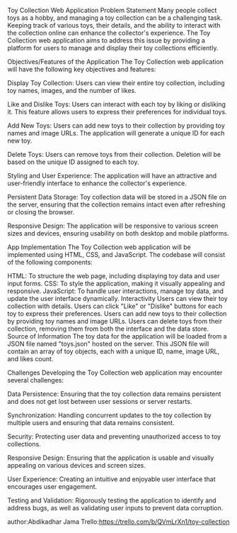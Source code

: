 Toy Collection Web Application
Problem Statement
Many people collect toys as a hobby, and managing a toy collection can be a challenging task. Keeping track of various toys, their details, and the ability to interact with the collection online can enhance the collector's experience. The Toy Collection web application aims to address this issue by providing a platform for users to manage and display their toy collections efficiently.

Objectives/Features of the Application
The Toy Collection web application will have the following key objectives and features:

Display Toy Collection: Users can view their entire toy collection, including toy names, images, and the number of likes.

Like and Dislike Toys: Users can interact with each toy by liking or disliking it. This feature allows users to express their preferences for individual toys.

Add New Toys: Users can add new toys to their collection by providing toy names and image URLs. The application will generate a unique ID for each new toy.

Delete Toys: Users can remove toys from their collection. Deletion will be based on the unique ID assigned to each toy.

Styling and User Experience: The application will have an attractive and user-friendly interface to enhance the collector's experience.

Persistent Data Storage: Toy collection data will be stored in a JSON file on the server, ensuring that the collection remains intact even after refreshing or closing the browser.

Responsive Design: The application will be responsive to various screen sizes and devices, ensuring usability on both desktop and mobile platforms.

App Implementation
The Toy Collection web application will be implemented using HTML, CSS, and JavaScript. The codebase will consist of the following components:

HTML: To structure the web page, including displaying toy data and user input forms.
CSS: To style the application, making it visually appealing and responsive.
JavaScript: To handle user interactions, manage toy data, and update the user interface dynamically.
Interactivity
Users can view their toy collection with details.
Users can click "Like" or "Dislike" buttons for each toy to express their preferences.
Users can add new toys to their collection by providing toy names and image URLs.
Users can delete toys from their collection, removing them from both the interface and the data store.
Source of Information
The toy data for the application will be loaded from a JSON file named "toys.json" hosted on the server. This JSON file will contain an array of toy objects, each with a unique ID, name, image URL, and likes count.

Challenges
Developing the Toy Collection web application may encounter several challenges:

Data Persistence: Ensuring that the toy collection data remains persistent and does not get lost between user sessions or server restarts.

Synchronization: Handling concurrent updates to the toy collection by multiple users and ensuring that data remains consistent.

Security: Protecting user data and preventing unauthorized access to toy collections.

Responsive Design: Ensuring that the application is usable and visually appealing on various devices and screen sizes.

User Experience: Creating an intuitive and enjoyable user interface that encourages user engagement.

Testing and Validation: Rigorously testing the application to identify and address bugs, as well as validating user inputs to prevent data corruption.

author:Abdikadhar Jama
Trello:https://trello.com/b/QVmLrXn1/toy-collection
